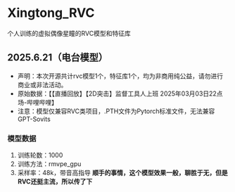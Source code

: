 # Xingtong_RVC
个人训练的虚拟偶像星瞳的RVC模型和特征库
## 2025.6.21（电台模型）
- 声明：本次开源共计rvc模型1个，特征库1个，均为非商用纯公益，请勿进行商业或非法活动。
- 原始数据：【【直播回放】【2D突击】监督工具人上班 2025年03月03日22点场-哔哩哔哩】
- 注意：模型仅兼容RVC类项目，.PTH文件为Pytorch标准文件，无法兼容GPT-Sovits
### 模型数据
1. 训练轮数：1000
2. 训练方法：rmvpe_gpu
3. 采样率：48k，带音高指导
**顺手的事情，这个模型效果一般，聊胜于无，但是RVC还挺主流，所以传了下**
